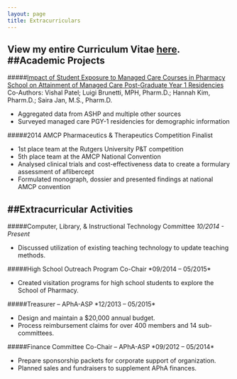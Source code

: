 ```yaml
---
layout: page
title: Extracurriculars
---
```

View my entire Curriculum Vitae [here](../../files/Curriculum_Vitae.pdf). 
<br>
##Academic Projects
---
#####[Impact of Student Exposure to Managed Care Courses in Pharmacy School on Attainment of Managed Care Post-Graduate Year 1 Residencies](../../files/Impact_of_Student_Exposure_to_Managed_Care_Courses_in_Pharmacy_School_on_Attainment_of_Managed_Care_Post-Graduate_Year_1_Residencies.pptx)
Co-Authors: Vishal Patel; Luigi Brunetti, MPH, Pharm.D.; Hannah Kim, Pharm.D.; Saira Jan, M.S., Pharm.D.
<ul>
<li>Aggregated data from ASHP and multiple other sources
<li>Surveyed managed care PGY-1 residencies for demographic information</ul>

#####2014 AMCP Pharmaceutics & Therapeutics Competition Finalist
<ul><li>1st place team at the Rutgers University P&T competition
<li>5th place team at the AMCP National Convention
<li>Analysed clinical trials and cost-effectiveness data to create a formulary assessment of aflibercept
<li>Formulated monograph, dossier and presented findings at national AMCP convention</ul>

##Extracurricular Activities
---
#####Computer, Library, & Instructional Technology Committee
*10/2014 - Present*<ul><li>Discussed utilization of existing teaching technology to update teaching methods.</ul>#####High School Outreach Program Co-Chair
*09/2014 – 05/2015*<ul><li>Created visitation programs for high school students to explore the School of Pharmacy. </ul>#####Treasurer – APhA-ASP	
*12/2013 – 05/2015*<ul><li>Design and maintain a $20,000 annual budget. <li>Process reimbursement claims for over 400 members and 14 sub-committees.</ul>#####Finance Committee Co-Chair – APhA-ASP
*09/2012 – 05/2014*
<ul><li>Prepare sponsorship packets for corporate support of organization. <li>Planned sales and fundraisers to supplement APhA finances.</ul>